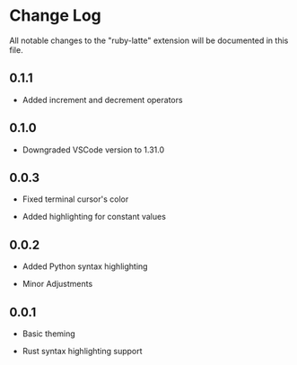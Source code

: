 # Change Log

All notable changes to the "ruby-latte" extension will be documented in this file.

## 0.1.1

- Added increment and decrement operators

## 0.1.0

- Downgraded VSCode version to 1.31.0

## 0.0.3

- Fixed terminal cursor's color

- Added highlighting for constant values

## 0.0.2

- Added Python syntax highlighting

- Minor Adjustments

## 0.0.1

- Basic theming

- Rust syntax highlighting support